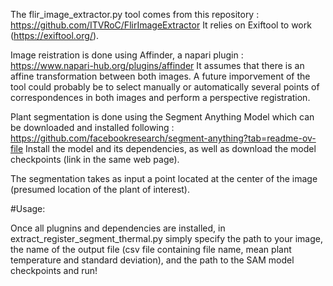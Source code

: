 The flir_image_extractor.py tool comes from this repository : https://github.com/ITVRoC/FlirImageExtractor
It relies on Exiftool to work (https://exiftool.org/).

Image reistration is done using Affinder, a napari plugin : https://www.napari-hub.org/plugins/affinder 
It assumes that there is an affine transformation between both images. 
A future imporvement of the tool could probably be to select manually or automatically several points of correspondences in both images and perform a perspective registration.

Plant segmentation is done using the Segment Anything Model which can be downloaded and installed following : https://github.com/facebookresearch/segment-anything?tab=readme-ov-file
Install the model and its dependencies, as well as download the model checkpoints (link in the same web page).

The segmentation takes as input a point located at the center of the image (presumed location of the plant of interest).

#Usage:

Once all plugnins and dependencies are installed, in extract_register_segment_thermal.py simply specify the path to your image, the name of the output file (csv file containing file name, mean plant temperature and standard deviation), and the path to the SAM model checkpoints and run!
